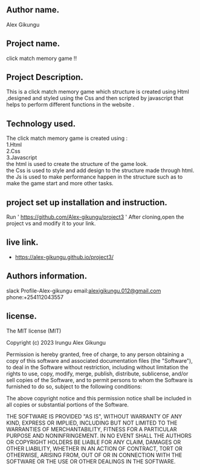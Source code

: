 ## Author name.
 
 Alex Gikungu 
 ## Project name.
 
 click match memory game !!

 ## Project Description.
This is a click match memory game which structure is created using Html ,designed and styled using the Css and then scripted by javascript that helps to perform different functions in the website .
 ## Technology used.

The click match memory game is created  using :<br>
1.Html<br>
2.Css<br>
3.Javascript <br>
the html is used to create the structure of the game look.<br>
the Css is used to style and add design to the structure made through html.<br>
the Js is used to make performance happen in the structure such as to make the game start and more other tasks.                                                                    
 ## project set up installation and  instruction.
   Run ' https://github.com/Alex-gikungu/project3 '
    After cloning,open the project vs and modify it to your link.
 ## live link. 
  - https://alex-gikungu.github.io/project3/
 ## Authors information.
 slack Profile-Alex-gikungu
  email:alexigikungu.012@gmail.com
  phone:+254112043557
   ## license.
   The MIT license (MIT)
   
Copyright (c) 2023  Irungu Alex Gikungu

Permission is hereby granted, free of charge, to any person obtaining
a copy of this software and associated documentation files (the
"Software"), to deal in the Software without restriction, including
without limitation the rights to use, copy, modify, merge, publish,
distribute, sublicense, and/or sell copies of the Software, and to
permit persons to whom the Software is furnished to do so, subject to
the following conditions:

The above copyright notice and this permission notice shall be
included in all copies or substantial portions of the Software.

THE SOFTWARE IS PROVIDED "AS IS", WITHOUT WARRANTY OF ANY KIND,
EXPRESS OR IMPLIED, INCLUDING BUT NOT LIMITED TO THE WARRANTIES OF
MERCHANTABILITY, FITNESS FOR A PARTICULAR PURPOSE AND
NONINFRINGEMENT. IN NO EVENT SHALL THE AUTHORS OR COPYRIGHT HOLDERS BE
LIABLE FOR ANY CLAIM, DAMAGES OR OTHER LIABILITY, WHETHER IN AN ACTION
OF CONTRACT, TORT OR OTHERWISE, ARISING FROM, OUT OF OR IN CONNECTION
WITH THE SOFTWARE OR THE USE OR OTHER DEALINGS IN THE SOFTWARE.
 